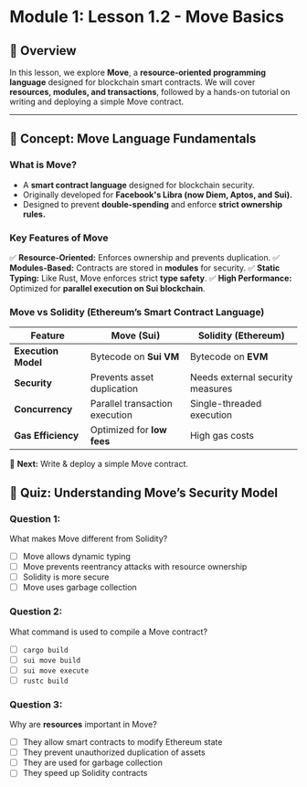# Module 1: Lesson 1.2 - Move Basics

## 📌 Overview
In this lesson, we explore **Move**, a **resource-oriented programming language** designed for blockchain smart contracts. We will cover **resources, modules, and transactions**, followed by a hands-on tutorial on writing and deploying a simple Move contract.

---

## **📖 Concept: Move Language Fundamentals**
### **What is Move?**
- A **smart contract language** designed for blockchain security.
- Originally developed for **Facebook's Libra (now Diem, Aptos, and Sui).**
- Designed to prevent **double-spending** and enforce **strict ownership rules.**

### **Key Features of Move**
✅ **Resource-Oriented:** Enforces ownership and prevents duplication.
✅ **Modules-Based:** Contracts are stored in **modules** for security.
✅ **Static Typing:** Like Rust, Move enforces strict **type safety**.
✅ **High Performance:** Optimized for **parallel execution on Sui blockchain**.

### **Move vs Solidity** (Ethereum’s Smart Contract Language)
| Feature         | Move (Sui)       | Solidity (Ethereum) |
|---------------|----------------|-----------------|
| **Execution Model** | Bytecode on **Sui VM** | Bytecode on **EVM** |
| **Security**  | Prevents asset duplication | Needs external security measures |
| **Concurrency** | Parallel transaction execution | Single-threaded execution |
| **Gas Efficiency** | Optimized for **low fees** | High gas costs |

📌 **Next:** Write & deploy a simple Move contract.

## **📝 Quiz: Understanding Move’s Security Model**
### **Question 1:**
What makes Move different from Solidity?
- [ ] Move allows dynamic typing
- [ ] Move prevents reentrancy attacks with resource ownership
- [ ] Solidity is more secure
- [ ] Move uses garbage collection

### **Question 2:**
What command is used to compile a Move contract?
- [ ] `cargo build`
- [ ] `sui move build`
- [ ] `sui move execute`
- [ ] `rustc build`

### **Question 3:**
Why are **resources** important in Move?
- [ ] They allow smart contracts to modify Ethereum state
- [ ] They prevent unauthorized duplication of assets
- [ ] They are used for garbage collection
- [ ] They speed up Solidity contracts
